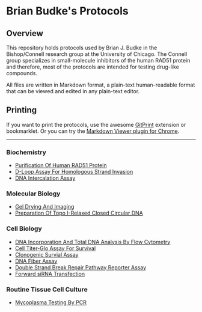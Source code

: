 Brian Budke's Protocols
=========

## Overview
This repository holds protocols used by Brian J. Budke in the Bishop/Connell research
group at the University of Chicago. The Connell group specializes in small-molecule inhibitors of the human RAD51 protein and therefore, most of the protocols are intended for testing drug-like compounds.

All files are written in Markdown format, a plain-text human-readable format that can be viewed and edited in any plain-text editor.

## Printing
If you want to print the protocols, use the awesome [GitPrint](https://gitprint.com) extension or bookmarklet. Or you can try the [Markdown Viewer plugin for Chrome](https://github.com/simov/markdown-viewer).
___
### Biochemistry
- [Purification Of Human RAD51 Protein](HsRAD51_Prep.md)
- [D-Loop Assay For Homologous Strand Invasion](D-Loop.md)
- [DNA Intercalation Assay](Intercalation_Gel.md)

### Molecular Biology
- [Gel Drying And Imaging](Gel_Drying_And_Imaging.md)
- [Preparation Of Topo I-Relaxed Closed Circular DNA](Topo_Relaxed_DNA.md)

### Cell Biology
- [DNA Incorporation And Total DNA Analysis By Flow Cytometry](Cell_Cycle_EdU_Flow.md)
- [Cell Titer-Glo Assay For Survival](Cell_Glo_Survival.md)
- [Clonogenic Survial Assay](Colony_Formation_TC.md)
- [DNA Fiber Assay](DNA_Fibers.md)
- [Double Strand Break Repair Pathway Reporter Assay](DSBR_Reporter_Jasin.md)
- [Forward siRNA Transfection](Forward_siRNA_Transfection.md)

### Routine Tissue Cell Culture
- [Mycoplasma Testing By PCR](VenorGem.md)
